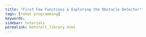 ```yaml
---
title: "First Few Functions & Exploring the Obstacle Detector"
tags: [robot programming]
keywords:
sidebar: tutorials
permalink: botnroll_library.html
---
```



